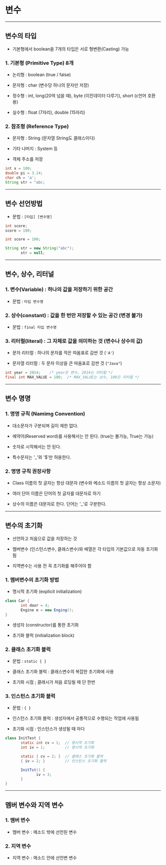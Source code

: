 # 변수

---

## 변수의 타입

- 기본형에서 boolean을 7개의 타입은 서로 형변환(Casting) 가능

### 1. 기본형 (Primitive Type) 8개

- 논리형 : boolean (true / false)

- 문자형 : char (변수당 하나의 문자만 저장)

- 정수형 : int, long(20억 넘을 때), byte (이진데이터 다루기), short (c언어 호환용)

- 실수형 : float (7자리), double (15자리)

### 2. 참조형 (Reference Type)

- 문자형 : String (문자열 String도 클래스이다)

- 기타 나머지 : System 등

- 객체 주소를 저장

```java
int x = 100;
double pi = 3.14;
char ch = 'a';
String str = "abc;
```

---

## 변수 선언방법

- 문법 : `[타입] [변수명]`

```java
int score;
score = 100;

int score = 100;

String str = new String("abc");
       str = null;
```

---

## 변수, 상수, 리터널

### 1. 변수(Variable) : 하나의 값을 저장하기 위한 공간

- 문법 : `타입 변수명`

### 2. 상수(constant) : 값을 한 번만 저장할 수 있는 공간 (변경 불가)

- 문법 : `final 타입 변수명`

### 3. 리터럴(literal) : 그 자체로 값을 의미하는 것 (변수나 상수의 값)

- 문자 리터럴 : 하나의 문자를 작은 따옴표로 감싼 것 (`'A'`)

- 문자열 리터럴 : 두 문자 이상을 큰 따옴표로 감싼 것 (`"Java"`)

```java
int year = 2014;    /* year은 변수, 2014는 리터럴 */
final int MAX_VALUE = 100;  /* MAX_VALUE는 상수, 100은 리터럴 */
```

---

## 변수 명명

### 1. 명명 규칙 (Namimg Convention)

- 대소문자가 구분되며 길이 제한 없다.

- 예약어(Reserved word)를 사용해서는 안 된다. (true는 불가능, True는 가능)

- 숫자로 시작해서는 안 된다.

- 특수문자는 '\_'와 '$'만 허용한다.

### 2. 명명 규칙 권장사항

- Class 이름의 첫 글자는 항상 대문자 (변수와 메소드 이름의 첫 글자는 항상 소문자)

- 여러 단어 이름은 단어의 첫 글자를 대문자로 하기

- 상수의 이름은 대문자로 한다. 단어는 '\_'로 구분한다.

---

## 변수의 초기화

- 선언하고 처음으로 값을 저장하는 것

- 멤버변수 (인스턴스변수, 클래스변수)와 배열은 각 타입의 기본값으로 자동 초기화 됨

- 지역변수는 사용 전 꼭 초기화를 해주어야 함

### 1. 멤버변수의 초기화 방법

- 명시적 초기화 (explicit initialization)

```java
class Car {
       int door = 4;
       Engine e = new Enging();
}
```

- 생성자 (constructor)를 통한 초기화

- 초기화 블럭 (initialization block)

### 2. 클래스 초기화 블럭

- 문법 : `static { }`

- 클래스 초기화 블럭 : 클래스변수의 복잡한 초기화에 사용

- 초기화 시점 ; 클래시가 처음 로딩될 때 단 한번

### 3. 인스턴스 초기화 블럭

- 문법 : `{ }`

- 인스턴스 초기화 블럭 : 생성자에서 공통적으로 수행되는 작업에 사용됨

- 초기화 시점 : 인스턴스가 생성될 때 마다

```java
class InitTest {
       static int cv = 1;  // 명시적 초기화
       int iv = 1;         // 명시적 초기화

       static { cv = 2; }  // 클래스 초기화 블럭
       { iv = 2; }         // 인스턴스 초기화 블럭

       InitTst() {
              iv = 3;
       }
}
```

---

## 멤버 변수와 지역 변수

### 1. 멤버 변수

- 멤버 변수 : 메소드 밖에 선언된 변수

### 2. 지역 변수

- 지역 변수 : 메소드 안에 선언변 변수
